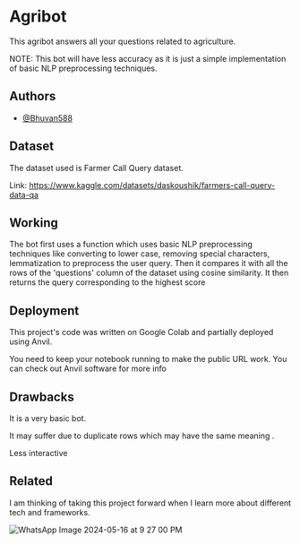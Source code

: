
# Agribot

This agribot answers all your questions related to agriculture.

NOTE: This bot will have less accuracy as it is just a simple implementation of basic NLP preprocessing techniques.




## Authors

- [@Bhuvan588](https://github.com/Bhuvan588)


## Dataset

The dataset used is Farmer Call Query dataset. 

Link: https://www.kaggle.com/datasets/daskoushik/farmers-call-query-data-qa


## Working

The bot first uses a function which uses basic NLP preprocessing techniques like converting to lower case, removing special characters, lemmatization to preprocess the user query. Then it compares it with all the rows of the 'questions' column of the dataset using cosine similarity. It then returns the query corresponding to the highest score
## Deployment

This project's code was written on Google Colab and partially deployed using Anvil. 

You need to keep your notebook running to make the public URL work. You can check out Anvil software for more info

## Drawbacks

It is a very basic bot.

It may suffer due to duplicate rows which may have the same meaning . 

Less interactive
## Related

I am thinking of taking this project forward when I learn more about different tech and frameworks. 

![WhatsApp Image 2024-05-16 at 9 27 00 PM](https://github.com/Bhuvan588/Agribot/assets/68458621/780859d8-0141-4e37-a017-7b5627bf67c5)
